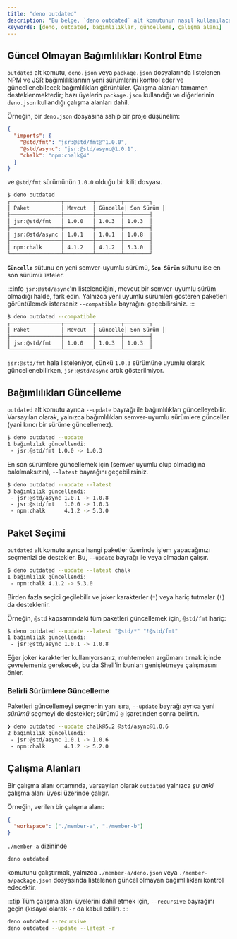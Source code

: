 ```yaml
---
title: "deno outdated"
description: "Bu belge, `deno outdated` alt komutunun nasıl kullanılacağını, bağımlılık güncellemelerini ve çalışma alanı yönetimini detaylandırır. Kullanıcılar, güncel olmayan bağımlılıkları kontrol edebilir ve güncelleyebilirler."
keywords: [deno, outdated, bağımlılıklar, güncelleme, çalışma alanı]
---
```


## Güncel Olmayan Bağımlılıkları Kontrol Etme

`outdated` alt komutu, `deno.json` veya `package.json` dosyalarında listelenen NPM ve JSR bağımlılıklarının yeni sürümlerini kontrol eder ve güncellenebilecek bağımlılıkları görüntüler. Çalışma alanları tamamen desteklenmektedir; bazı üyelerin `package.json` kullandığı ve diğerlerinin `deno.json` kullandığı çalışma alanları dahil.

Örneğin, bir `deno.json` dosyasına sahip bir proje düşünelim:

```json
{
  "imports": {
    "@std/fmt": "jsr:@std/fmt@^1.0.0",
    "@std/async": "jsr:@std/async@1.0.1",
    "chalk": "npm:chalk@4"
  }
}
```

ve `@std/fmt` sürümünün `1.0.0` olduğu bir kilit dosyası.

```bash
$ deno outdated
┌────────────────┬─────────┬────────┬────────┐
│ Paket          │ Mevcut  │ Güncelle│ Son Sürüm │
├────────────────┼─────────┼────────┼────────┤
│ jsr:@std/fmt   │ 1.0.0   │ 1.0.3  │ 1.0.3  │
├────────────────┼─────────┼────────┼────────┤
│ jsr:@std/async │ 1.0.1   │ 1.0.1  │ 1.0.8  │
├────────────────┼─────────┼────────┼────────┤
│ npm:chalk      │ 4.1.2   │ 4.1.2  │ 5.3.0  │
└────────────────┴─────────┴────────┴────────┘
```

**`Güncelle`** sütunu en yeni semver-uyumlu sürümü, **`Son Sürüm`** sütunu ise en son sürümü listeler.

:::info
`jsr:@std/async`'ın listelendiğini, mevcut bir semver-uyumlu sürüm olmadığı halde, fark edin. Yalnızca yeni uyumlu sürümleri gösteren paketleri görüntülemek isterseniz `--compatible` bayrağını geçebilirsiniz.
:::

```bash
$ deno outdated --compatible
┌────────────────┬─────────┬────────┬────────┐
│ Paket          │ Mevcut  │ Güncelle│ Son Sürüm │
├────────────────┼─────────┼────────┼────────┤
│ jsr:@std/fmt   │ 1.0.0   │ 1.0.3  │ 1.0.3  │
└────────────────┴─────────┴────────┴────────┘
```

`jsr:@std/fmt` hala listeleniyor, çünkü `1.0.3` sürümüne uyumlu olarak güncellenebilirken, `jsr:@std/async` artık gösterilmiyor.

## Bağımlılıkları Güncelleme

`outdated` alt komutu ayrıca `--update` bayrağı ile bağımlılıkları güncelleyebilir. Varsayılan olarak, yalnızca bağımlılıkları semver-uyumlu sürümlere günceller (yani kırıcı bir sürüme güncellemez).

```bash
$ deno outdated --update
1 bağımlılık güncellendi:
 - jsr:@std/fmt 1.0.0 -> 1.0.3
```

En son sürümlere güncellemek için (semver uyumlu olup olmadığına bakılmaksızın), `--latest` bayrağını geçebilirsiniz.

```bash
$ deno outdated --update --latest
3 bağımlılık güncellendi:
 - jsr:@std/async 1.0.1 -> 1.0.8
 - jsr:@std/fmt   1.0.0 -> 1.0.3
 - npm:chalk      4.1.2 -> 5.3.0
```

## Paket Seçimi

`outdated` alt komutu ayrıca hangi paketler üzerinde işlem yapacağınızı seçmenizi de destekler. Bu, `--update` bayrağı ile veya olmadan çalışır.

```bash
$ deno outdated --update --latest chalk
1 bağımlılık güncellendi:
 - npm:chalk 4.1.2 -> 5.3.0
```

Birden fazla seçici geçilebilir ve joker karakterler (`*`) veya hariç tutmalar (`!`) da desteklenir.

Örneğin, `@std` kapsamındaki tüm paketleri güncellemek için, `@std/fmt` hariç:

```bash
$ deno outdated --update --latest "@std/*" "!@std/fmt"
1 bağımlılık güncellendi:
 - jsr:@std/async 1.0.1 -> 1.0.8
```

Eğer joker karakterler kullanıyorsanız, muhtemelen argümanı tırnak içinde çevrelemeniz gerekecek, bu da Shell'in bunları genişletmeye çalışmasını önler.

### Belirli Sürümlere Güncelleme

Paketleri güncellemeyi seçmenin yanı sıra, `--update` bayrağı ayrıca yeni _sürümü_ seçmeyi de destekler; sürümü `@` işaretinden sonra belirtin.

```bash
❯ deno outdated --update chalk@5.2 @std/async@1.0.6
2 bağımlılık güncellendi:
 - jsr:@std/async 1.0.1 -> 1.0.6
 - npm:chalk      4.1.2 -> 5.2.0
```

## Çalışma Alanları

Bir çalışma alanı ortamında, varsayılan olarak `outdated` yalnızca _şu anki_ çalışma alanı üyesi üzerinde çalışır.

Örneğin, verilen bir çalışma alanı:

```json
{
  "workspace": ["./member-a", "./member-b"]
}
```

`./member-a` dizininde

```bash
deno outdated
```

komutunu çalıştırmak, yalnızca `./member-a/deno.json` veya `./member-a/package.json` dosyasında listelenen güncel olmayan bağımlılıkları kontrol edecektir.

:::tip
Tüm çalışma alanı üyelerini dahil etmek için, `--recursive` bayrağını geçin (kısayol olarak `-r` da kabul edilir).
:::

```bash
deno outdated --recursive
deno outdated --update --latest -r
``` 